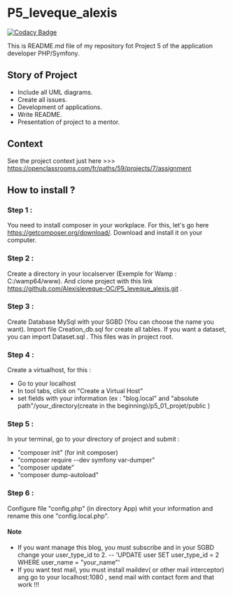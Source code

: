 # P5_leveque_alexis

[![Codacy Badge](https://api.codacy.com/project/badge/Grade/529021251de24078b132c6b1ae89c71d)](https://app.codacy.com/manual/Alexisleveque-OC/P5_leveque_alexis?utm_source=github.com&utm_medium=referral&utm_content=Alexisleveque-OC/P5_leveque_alexis&utm_campaign=Badge_Grade_Dashboard)

This is  README.md file of my repository fot Project 5 of the application developer PHP/Symfony.

## Story of Project

- Include all UML diagrams.
- Create all issues. 
- Development of applications.
- Write README.
- Presentation of project to a mentor.

## Context

See the project context just here >>> https://openclassrooms.com/fr/paths/59/projects/7/assignment

## How to install ?

### Step 1 :
You need to install composer in your workplace. For this, let's go here https://getcomposer.org/download/. 
Download and install it on your computer.

### Step 2 :
Create a directory in your localserver (Exemple for Wamp : C:/wamp64/www). And clone project with this link https://github.com/Alexisleveque-OC/P5_leveque_alexis.git .

### Step 3 :
Create Database MySql with your SGBD (You can choose the name you want). Import file Creation_db.sql for create all tables.
If you want a dataset, you can import Dataset.sql . This files was in project root.

### Step 4 :
Create a virtualhost, for this :
- Go to your localhost
- In tool tabs, click on "Create a Virtual Host"
- set fields with your information (ex : "blog.local" and "absolute path"/your_directory(create in the beginning)/p5_01_projet/public )

### Step 5 :
In your terminal, go to your directory of project and submit :
- "composer init" (for init composer)
- "composer require --dev symfony var-dumper"
- "composer update"
- "composer dump-autoload"

### Step 6 : 
Configure file "config.php" (in directory App) whit your information and rename this one "config.local.php".

#### Note 
- If you want manage this blog, you must subscribe and in your SGBD change your user_type_id to 2.
-- 'UPDATE user SET user_type_id = 2 WHERE user_name = "your_name"'
- If you want test mail, you must install maildev( or other mail interceptor) ang go to your localhost:1080 , send mail with contact form and that work !!!